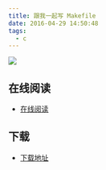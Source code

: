 ```yaml
---
title: 跟我一起写 Makefile
date: 2016-04-29 14:50:48
tags:
  - c
---
```


![](http://box.kancloud.cn/cover/itfanr/learn-makefile-with-me.jpg?imageMogr2/thumbnail/173x231!/interlace/1/quality/100)

<!--more-->

## 在线阅读 ##

+ [在线阅读](http://www.kancloud.cn/itfanr/learn-makefile-with-me)

## 下载 ##

+ [下载地址](http://www.kancloud.cn/itfanr/learn-makefile-with-me)

